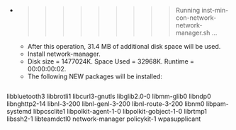 * >>>>>>>>> Running inst-min-con-network-network-manager.sh ...
  * After this operation, 31.4 MB of additional disk space will be used.
  * Install network-manager.
  * Disk size = 1477024K. Space Used = 32968K. Runtime = 00:00:00:02.
  * The following NEW packages will be installed:
  ```bash
libbluetooth3 libbrotli1 libcurl3-gnutls libglib2.0-0 libmm-glib0
libndp0 libnghttp2-14 libnl-3-200 libnl-genl-3-200 libnl-route-3-200
libnm0 libpam-systemd libpcsclite1 libpolkit-agent-1-0 libpolkit-gobject-1-0
librtmp1 libssh2-1 libteamdctl0 network-manager policykit-1
wpasupplicant
  ```
